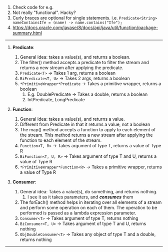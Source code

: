 1. Check code for e.g.
2. Not really "functional". Hacky?
3. Curly braces are optional for single statements. i.e.
   `Predicate<String> nameContainsIfe = (name) -> name.contains("Ife");`
4. https://docs.oracle.com/javase/8/docs/api/java/util/function/package-summary.html

---

1. **Predicate**:
    1. General idea: takes a value(s), and returns a boolean.
    2. The filter() method accepts a predicate to filter the stream and returns a new
       stream after applying the predicate.
    3. `Predicate<T>` -> Takes 1 arg, returns a boolean
    4. `BiPredicate<T, U>` -> Takes 2 args, returns a boolean
    5. `*PrimitiveWrapper*Predicate` -> Takes a primitive wrapper, returns a boolean
        1. E.g. DoublePredicate -> Takes a double, returns a boolean
        2. IntPredicate, LongPredicate

2. **Function**:
    1. General idea: takes a value(s), and returns a value.
    2. Different from Predicate in that it returns a value, not a boolean
    3. The map() method accepts a function to apply to each element of the stream. This method returns a
       new stream after applying the function to each element of the stream.
    4. `Function<T, R>` -> Takes argument of type T, returns a value of Type R
    5. `BiFunction<T, U, R>` -> Takes argument of type T and U, returns a value of Type R
    6. `*PrimitiveWrapper*Function<R>` -> Takes a primitive wrapper, returns a value of Type R

3. **Consumer**:
    1. General idea: Takes a value(s), do something, and returns nothing.
        1. I see it as it takes parameters, and ***consumes*** them
    2. The forEach() method helps in iterating over all elements of a stream and perform some operation on each of
       them. The operation to be performed is passed as a lambda expression parameter.
    3. `Consumer<T>` -> Takes argument of type T, returns nothing
    4. `BiConsumer<T, U>` -> Takes argument of type T and U, returns nothing
    5. `ObjDoubleConsumer<T>` -> Takes any object of type T and a double, returns nothing

---
